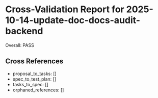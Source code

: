 # Cross-Validation Report for 2025-10-14-update-doc-docs-audit-backend

Overall: PASS


## Cross References

- proposal_to_tasks: []
- spec_to_test_plan: []
- tasks_to_spec: []
- orphaned_references: []
